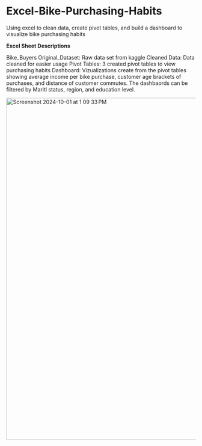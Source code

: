 # Excel-Bike-Purchasing-Habits
Using excel to clean data, create pivot tables, and build a dashboard to visualize bike purchasing habits

**Excel Sheet Descriptions**

Bike_Buyers Original_Dataset: Raw data set from kaggle
Cleaned Data: Data cleaned for easier usage 
Pivot Tables: 3 created pivot tables to view purchasing habits
Dashboard: Vizualizations create from the pivot tables showing average income per bike purchase, customer age brackets of purchases, and distance of customer commutes. The dashbaords can be filtered by Maritl status, region, and education level.  

<img width="909" alt="Screenshot 2024-10-01 at 1 09 33 PM" src="https://github.com/user-attachments/assets/b256ad46-b5fc-4f6f-9c09-4d237f59a561">
